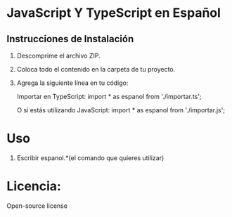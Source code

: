 # JavaScript Y TypeScript en Español

## Instrucciones de Instalación

1. Descomprime el archivo ZIP.
2. Coloca todo el contenido en la carpeta de tu proyecto.
3. Agrega la siguiente línea en tu código:

      Importar en TypeScript: 
   import * as espanol from './importar.ts';

      O si estás utilizando JavaScript:
   import * as espanol from './importar.js';


# Uso
1. Escribir espanol.*(el comando que quieres utilizar)

# Licencia:

Open-source license

